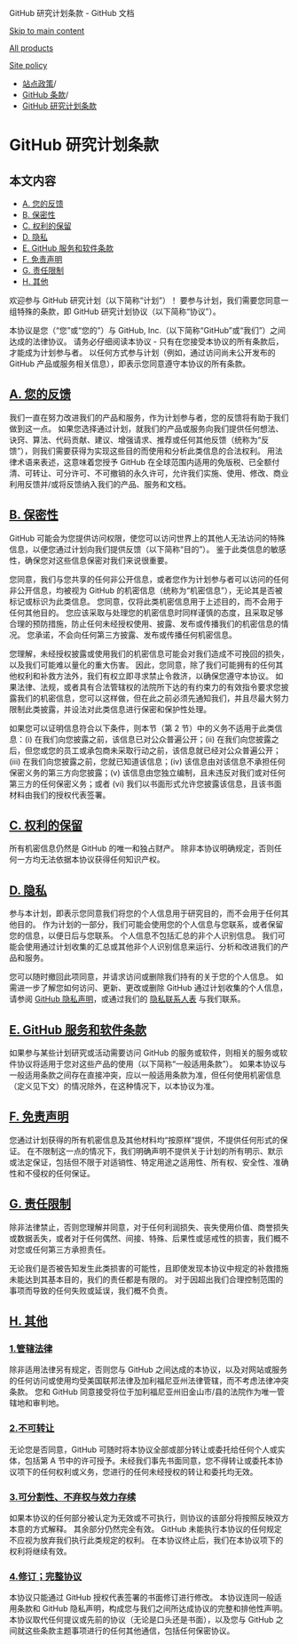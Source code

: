 GitHub 研究计划条款 - GitHub 文档

[Skip to main content](#main-content)

[All products](/zh)

[Site policy](/site-policy)

* [站点政策](/zh/site-policy)/
* [GitHub 条款](/zh/site-policy/github-terms)/
* [GitHub 研究计划条款](/zh/site-policy/github-terms/github-research-program-terms)

GitHub 研究计划条款
==========

本文内容
----------

* [A. 您的反馈](#a-your-feedback)
* [B. 保密性](#b-confidentiality)
* [C. 权利的保留](#c-reservation-of-rights)
* [D. 隐私](#d-privacy)
* [E. GitHub 服务和软件条款](#e-github-services-and-software-terms)
* [F. 免责声明](#f-disclaimer-of-warranties)
* [G. 责任限制](#g-limitation-of-liability)
* [H. 其他](#h-miscellaneous)

欢迎参与 GitHub 研究计划（以下简称“计划”）！ 要参与计划，我们需要您同意一组特殊的条款，即 GitHub 研究计划协议（以下简称“协议”）。

本协议是您（“您”或“您的”）与 GitHub, Inc.（以下简称“GitHub”或“我们”）之间达成的法律协议。 请务必仔细阅读本协议 - 只有在您接受本协议的所有条款后，才能成为计划参与者。 以任何方式参与计划（例如，通过访问尚未公开发布的 GitHub 产品或服务相关信息），即表示您同意遵守本协议的所有条款。

[A. 您的反馈](#a-your-feedback)
----------

我们一直在努力改进我们的产品和服务，作为计划参与者，您的反馈将有助于我们做到这一点。 如果您选择通过计划，就我们的产品或服务向我们提供任何想法、诀窍、算法、代码贡献、建议、增强请求、推荐或任何其他反馈（统称为“反馈”），则我们需要获得为实现这些目的而使用和分析此类信息的合法权利。 用法律术语来表述，这意味着您授予 GitHub 在全球范围内适用的免版税、已全额付清、可转让、可分许可、不可撤销的永久许可，允许我们实施、使用、修改、商业利用反馈并/或将反馈纳入我们的产品、服务和文档。

[B. 保密性](#b-confidentiality)
----------

GitHub 可能会为您提供访问权限，使您可以访问世界上的其他人无法访问的特殊信息，以便您通过计划向我们提供反馈（以下简称“目的”）。 鉴于此类信息的敏感性，确保您对这些信息保密对我们来说很重要。

您同意，我们与您共享的任何非公开信息，或者您作为计划参与者可以访问的任何非公开信息，均被视为 GitHub 的机密信息（统称为“机密信息”），无论其是否被标记或标识为此类信息。 您同意，仅将此类机密信息用于上述目的，而不会用于任何其他目的。 您应该采取与处理您的机密信息时同样谨慎的态度，且采取足够合理的预防措施，防止任何未经授权使用、披露、发布或传播我们的机密信息的情况。 您承诺，不会向任何第三方披露、发布或传播任何机密信息。

您理解，未经授权披露或使用我们的机密信息可能会对我们造成不可挽回的损失，以及我们可能难以量化的重大伤害。 因此，您同意，除了我们可能拥有的任何其他权利和补救方法外，我们有权立即寻求禁止令救济，以确保您遵守本协议。 如果法律、法规，或者具有合法管辖权的法院所下达的有约束力的有效指令要求您披露我们的机密信息，您可以这样做，但在此之前必须先通知我们，并且尽最大努力限制此类披露，并设法对此类信息进行保密和保护性处理。

如果您可以证明信息符合以下条件，则本节（第 2 节）中的义务不适用于此类信息：(i) 在我们向您披露之前，该信息已对公众普遍公开；(ii) 在我们向您披露之后，但您或您的员工或承包商未采取行动之前，该信息就已经对公众普遍公开；(iii) 在我们向您披露之前，您就已知道该信息；(iv) 该信息由对该信息不承担任何保密义务的第三方向您披露；(v) 该信息由您独立编制，且未违反对我们或对任何第三方的任何保密义务；或者 (vi) 我们以书面形式允许您披露该信息，且该书面材料由我们的授权代表签署。

[C. 权利的保留](#c-reservation-of-rights)
----------

所有机密信息仍然是 GitHub 的唯一和独占财产。 除非本协议明确规定，否则任何一方均无法依据本协议获得任何知识产权。

[D. 隐私](#d-privacy)
----------

参与本计划，即表示您同意我们将您的个人信息用于研究目的，而不会用于任何其他目的。 作为计划的一部分，我们可能会使用您的个人信息与您联系，或者保留您的信息，以便日后与您联系。 个人信息不包括汇总的非个人识别信息。 我们可能会使用通过计划收集的汇总或其他非个人识别信息来运行、分析和改进我们的产品和服务。

您可以随时撤回此项同意，并请求访问或删除我们持有的关于您的个人信息。 如需进一步了解您如何访问、更新、更改或删除 GitHub 通过计划收集的个人信息，请参阅 [GitHub 隐私声明](/zh/site-policy/privacy-policies/github-privacy-statement)，或通过我们的 [隐私联系人表](https://github.com/contact/privacy) 与我们联系。

[E. GitHub 服务和软件条款](#e-github-services-and-software-terms)
----------

如果参与某些计划研究或活动需要访问 GitHub 的服务或软件，则相关的服务或软件协议将适用于您对这些产品的使用（以下简称“一般适用条款”）。 如果本协议与一般适用条款之间存在直接冲突，应以一般适用条款为准，但任何使用机密信息（定义见下文）的情况除外，在这种情况下，以本协议为准。

[F. 免责声明](#f-disclaimer-of-warranties)
----------

您通过计划获得的所有机密信息及其他材料均“按原样”提供，不提供任何形式的保证。 在不限制这一点的情况下，我们明确声明不提供关于计划的所有明示、默示或法定保证，包括但不限于对适销性、特定用途之适用性、所有权、安全性、准确性和不侵权的任何保证。

[G. 责任限制](#g-limitation-of-liability)
----------

除非法律禁止，否则您理解并同意，对于任何利润损失、丧失使用价值、商誉损失或数据丢失，或者对于任何偶然、间接、特殊、后果性或惩戒性的损害，我们概不对您或任何第三方承担责任。

无论我们是否被告知发生此类损害的可能性，且即使发现本协议中规定的补救措施未能达到其基本目的，我们的责任都是有限的。 对于因超出我们合理控制范围的事项而导致的任何失败或延误，我们概不负责。

[H. 其他](#h-miscellaneous)
----------

### [1.管辖法律](#1-governing-law) ###

除非适用法律另有规定，否则您与 GitHub 之间达成的本协议，以及对网站或服务的任何访问或使用均受美国联邦法律及加利福尼亚州法律管辖，而不考虑法律冲突条款。 您和 GitHub 同意接受将位于加利福尼亚州旧金山市/县的法院作为唯一管辖地和审判地。

### [2.不可转让](#2-non-assignability) ###

无论您是否同意，GitHub 可随时将本协议全部或部分转让或委托给任何个人或实体，包括第 A 节中的许可授予。未经我们事先书面同意，您不得转让或委托本协议项下的任何权利或义务，您进行的任何未经授权的转让和委托均无效。

### [3.可分割性、不弃权与效力存续](#3-severability-no-waiver-and-survival) ###

如果本协议的任何部分被认定为无效或不可执行，则协议的该部分将按照反映双方本意的方式解释。 其余部分仍然完全有效。 GitHub 未能执行本协议的任何规定不应视为放弃我们执行此类规定的权利。 在本协议终止后，我们在本协议项下的权利将继续有效。

### [4.修订；完整协议](#4-amendments-complete-agreement) ###

本协议只能通过 GitHub 授权代表签署的书面修订进行修改。 本协议连同一般适用条款和 GitHub 隐私声明，构成您与我们之间所达成协议的完整和排他性声明。 本协议取代任何提议或先前的协议（无论是口头还是书面），以及您与 GitHub 之间就这些条款主题事项进行的任何其他通信，包括任何保密协议。

